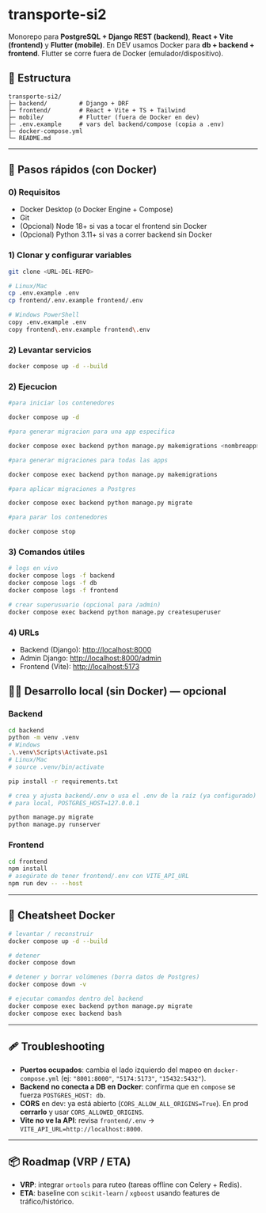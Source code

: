 # transporte-si2

Monorepo para **PostgreSQL + Django REST (backend)**, **React + Vite (frontend)** y **Flutter (mobile)**.
En DEV usamos Docker para **db + backend + frontend**. Flutter se corre fuera de Docker (emulador/dispositivo).

## 📁 Estructura

```
transporte-si2/
├─ backend/         # Django + DRF
├─ frontend/        # React + Vite + TS + Tailwind
├─ mobile/          # Flutter (fuera de Docker en dev)
├─ .env.example     # vars del backend/compose (copia a .env)
├─ docker-compose.yml
└─ README.md
```

---

## 🚀 Pasos rápidos (con Docker)

### 0) Requisitos

- Docker Desktop (o Docker Engine + Compose)
- Git
- (Opcional) Node 18+ si vas a tocar el frontend sin Docker
- (Opcional) Python 3.11+ si vas a correr backend sin Docker

### 1) Clonar y configurar variables

```bash
git clone <URL-DEL-REPO>

# Linux/Mac
cp .env.example .env
cp frontend/.env.example frontend/.env

# Windows PowerShell
copy .env.example .env
copy frontend\.env.example frontend\.env
```

### 2) Levantar servicios

```bash
docker compose up -d --build
```

### 2) Ejecucion

```bash
#para iniciar los contenedores

docker compose up -d

#para generar migracion para una app especifica

docker compose exec backend python manage.py makemigrations <nombreapp>

#para generar migraciones para todas las apps

docker compose exec backend python manage.py makemigrations

#para aplicar migraciones a Postgres

docker compose exec backend python manage.py migrate

#para parar los contenedores

docker compose stop
```

### 3) Comandos útiles

```bash
# logs en vivo
docker compose logs -f backend
docker compose logs -f db
docker compose logs -f frontend

# crear superusuario (opcional para /admin)
docker compose exec backend python manage.py createsuperuser
```

### 4) URLs

- Backend (Django): [http://localhost:8000](http://localhost:8000)
- Admin Django: [http://localhost:8000/admin](http://localhost:8000/admin)
- Frontend (Vite): [http://localhost:5173](http://localhost:5173)

## 🧑‍💻 Desarrollo local (sin Docker) — opcional

### Backend

```bash
cd backend
python -m venv .venv
# Windows
.\.venv\Scripts\Activate.ps1
# Linux/Mac
# source .venv/bin/activate

pip install -r requirements.txt

# crea y ajusta backend/.env o usa el .env de la raíz (ya configurado)
# para local, POSTGRES_HOST=127.0.0.1

python manage.py migrate
python manage.py runserver
```

### Frontend

```bash
cd frontend
npm install
# asegúrate de tener frontend/.env con VITE_API_URL
npm run dev -- --host
```

---

## 🧰 Cheatsheet Docker

```bash
# levantar / reconstruir
docker compose up -d --build

# detener
docker compose down

# detener y borrar volúmenes (borra datos de Postgres)
docker compose down -v

# ejecutar comandos dentro del backend
docker compose exec backend python manage.py migrate
docker compose exec backend bash
```

---

## 🩹 Troubleshooting

- **Puertos ocupados**: cambia el lado izquierdo del mapeo en `docker-compose.yml`
  (ej: `"8001:8000"`, `"5174:5173"`, `"15432:5432"`).
- **Backend no conecta a DB en Docker**: confirma que en `compose` se fuerza `POSTGRES_HOST: db`.
- **CORS** en dev: ya está abierto (`CORS_ALLOW_ALL_ORIGINS=True`). En prod **cerrarlo** y usar `CORS_ALLOWED_ORIGINS`.
- **Vite no ve la API**: revisa `frontend/.env` → `VITE_API_URL=http://localhost:8000`.

---

## 📦 Roadmap (VRP / ETA)

- **VRP**: integrar `ortools` para ruteo (tareas offline con Celery + Redis).
- **ETA**: baseline con `scikit-learn` / `xgboost` usando features de tráfico/histórico.
